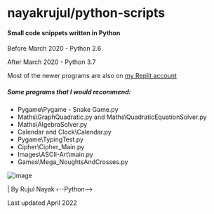 # nayakrujul/python-scripts
#### Small code snippets written in Python

Before March 2020 - Python 2.6

After March 2020 - Python 3.7

Most of the newer programs are also on [my Replit account](repl.it/@RN09)

##### Some programs that I would recommend:

- Pygame\Pygame - Snake Game.py
- Maths\GraphQuadratic.py and Maths\QuadraticEquationSolver.py
- Maths\AlgebraSolver.py
- Calendar and Clock\Calendar.py
- Pygame\TypingTest.py
- Cipher\Cipher_Main.py
- Images\ASCII-Art\main.py
- Games\Mega_NoughtsAndCrosses.py



![image](https://user-images.githubusercontent.com/55329600/121582476-f9982d80-ca26-11eb-8bfd-212852a01df0.png)

| By Rujul Nayak
‹--Python-->



Last updated April 2022
